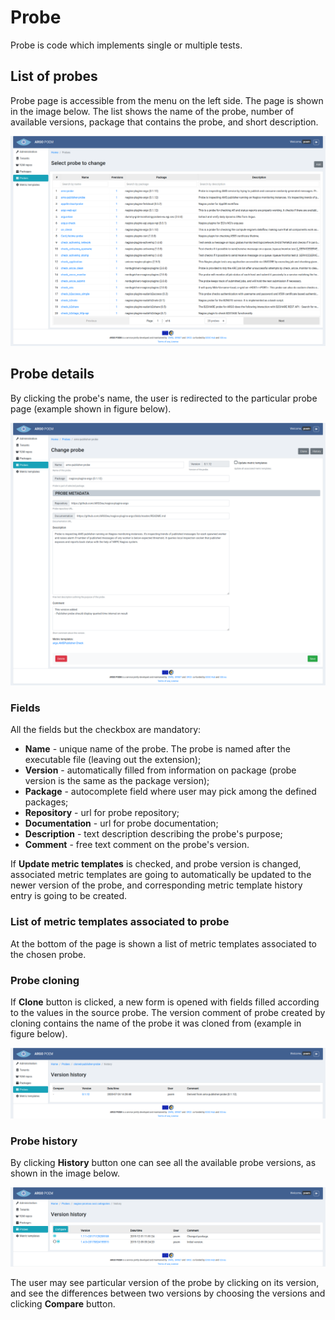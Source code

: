 # Probe

Probe is code which implements single or multiple tests. 

## List of probes

Probe page is accessible from the menu on the left side. The page is shown in the image below. The list shows the name of the probe, number of available versions, package that contains the probe, and short description.

![SuperAdmin Probe](figures/superadmin_probe.png)

## Probe details

By clicking the probe's name, the user is redirected to the particular probe page (example shown in figure below).

![SuperAdmin Probe Details](figures/superadmin_probe_detail.png)

### Fields
All the fields but the checkbox are mandatory:

* **Name** - unique name of the probe. The probe is named after the executable file (leaving out the extension); 
* **Version** - automatically filled from information on package (probe version is the same as the package version); 
* **Package** - autocomplete field where user may pick among the defined packages; 
* **Repository** - url for probe repository;
* **Documentation** - url for probe documentation;
* **Description** - text description describing the probe's purpose;
* **Comment** - free text comment on the probe's version.

If **Update metric templates** is checked, and probe version is changed, associated metric templates are going to automatically be updated to the newer version of the probe, and corresponding metric template history entry is going to be created.

### List of metric templates associated to probe

At the bottom of the page is shown a list of metric templates associated to the chosen probe.

### Probe cloning

If **Clone** button is clicked, a new form is opened with fields filled according to the values in the source probe. The version comment of probe created by cloning contains the name of the probe it was cloned from (example in figure below).

![Cloned Probe History](figures/superadmin_cloned_probe.png)

### Probe history

By clicking **History** button one can see all the available probe versions, as shown in the image below.

![SuperAdmin Probe History](figures/superadmin_probe_history.png)

The user may see particular version of the probe by clicking on its version, and see the differences between two versions by choosing the versions and clicking **Compare** button.
